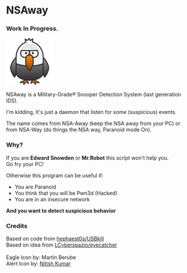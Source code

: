 # NSAway

### Work In Progress.

![nsaway](icons/nsaway.png)

NSAway is a Military-Grade® Snooper Detection System (last generation IDS).

I'm kidding, It's just a daemon that listen for some (suspicious) events.

The name comes from NSA-Away (keep the NSA away from your PC) or from NSA-Way (do things the NSA way, Paranoid mode On).

### Why?
If you are **Edward Snowden** or **Mr.Robot** this script won't help you.<br/>
Go fry your PC!

Otherwise this program can be useful if:
 - You are Paranoid
 - You think that you will be Pwn3d (Hacked)
 - You are in an insecure network

**And you want to detect suspicious behavior**


### Credits
Based on code from [hephaest0s/USBkill](https://github.com/hephaest0s/usbkill/)<br/>
Based on idea from [LCyberspazio/eyecatcher](https://github.com/LCyberspazio/eyefinder)<br/><br/>
Eagle Icon by: Martin Berube<br/>
Alert Icon by: [Nitish Kumar](https://www.iconfinder.com/nitishkmrk)<br/>
